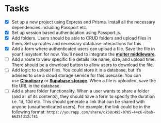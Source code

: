 # Tasks

- [x] Set up a new project using Express and Prisma. Install all the necessary dependencies including Passport etc.
- [x] Set up session based authentication using Passport.js.
- [x] Add folders. Users should be able to CRUD folders and upload files in them. Set up routes and necessary database interactions for this.
- [x] Add a form where authenticated users can upload a file. Save the file in your filesystem for now. You’ll need to integrate the [**multer middleware**](https://github.com/expressjs/multer).
- [ ] Add a route to view specific file details like name, size, and upload time. There should be a download button to allow users to download the file.
- [ ] Add logic to upload files. You could store it in a database, but it’s advised to use a cloud storage service for this usecase. You can use [**Cloudinary**](https://cloudinary.com/) or [**Supabase storage**](https://supabase.com/docs/guides/storage). When a file is uploaded, save the file URL in the database.
- [ ] Add a share folder functionality. When a user wants to share a folder (and all of its contents), they should have a form to specify the duration i.e. 1d, 10d etc. This should generate a link that can be shared with anyone (unauthenticated users). For example, the link could be in the following format: `https://yourapp.com/share/c758c495-0705-44c6-8bab-6635fd12cf81`
